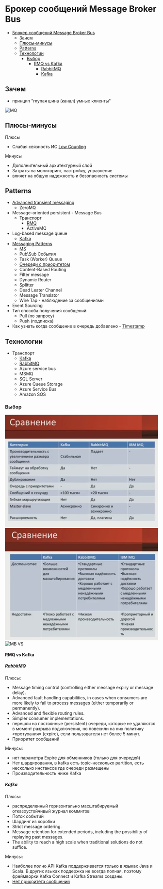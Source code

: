 # Брокер сообщений Message Broker Bus

- [Брокер сообщений Message Broker Bus](#брокер-сообщений-message-broker-bus)
	- [Зачем](#зачем)
	- [Плюсы-минусы](#плюсы-минусы)
	- [Patterns](#patterns)
	- [Технологии](#технологии)
		- [Выбор](#выбор)
			- [RMQ vs Kafka](#rmq-vs-kafka)
				- [RabbitMQ](#rabbitmq)
				- [Kafka](#kafka)

## Зачем

- принцип "глупая шина (канал) умные клиенты"

![MQ](../../../img/pattern/integration/mq.jpg)

## Плюсы-минусы

Плюсы

- Слабая связность ИС [Low Coupling](../system.design/low.coupling.md)
  
Минусы

- Дополнительный архитектурный слой
- Затраты на мониторинг, настройку, управление
- влияет на общую надежность и безопасность системы

## Patterns

- [Advanced transient messaging](https://apolomodov.medium.com/coa-distributed-systems-4th-ed-4-communication-c5ce331015e9)
	- ZeroMQ
- Message-oriented persistent - Message Bus
	- Транспорт
		- [RMQ](../../../technology/middleware/messagebus/rmq.md)  
		- ActiveMQ
- Log-based message queue
	- [Kafka](../../../technology/middleware/messagebus/kafka.md)
- [Messaging Patterns](https://www.enterpriseintegrationpatterns.com/patterns/messaging/)
  - [MS](https://docs.microsoft.com/ru-ru/azure/architecture/patterns/category/messaging)
  - Pub\Sub События
  - Task (Worker) Queue
  - [Очереди с приоритетом](https://habr.com/ru/companies/arcadia/articles/571442/)
  - Content-Based Routing
  - Filter message
  - Dynamic Router
  - Splitter
  - Dead Leater Channel
  - Message Translator
  - Wire Tap - наблюдение за сообщениями
- Event Sourcing
- Тип способа получения сообщений
  - Pull (по запросу)
  - Push (подписка)
- Как узнать когда сообщение в очередь добавлено - [Timestamp](https://www.rabbitmq.com/publishers.html#message-properties)

## Технологии

- Транспорт  
	- [Kafka](../../../technology/middleware/messagebus/kafka.md)
	- [RabbitMQ](../../../technology/middleware/messagebus/rmq.md)
	- Azure service bus
	- MSMQ
	- SQL Server
	- Azure Queue Storage
	- Azure Service Bus
	- Amazon SQS

### Выбор

![Alt text](../../../img/technology/middleware/messagebus/rmq.vs.kafka.vs.ibm.png)
![Alt text](../../../img/technology/middleware/messagebus/rmq.vs.kafka.vs.ibm2.png)
![MB VS](../../../img/pattern/integration/mq.compare.jpg)

#### RMQ vs Kafka

##### RabbitMQ

Плюсы:

- Message timing control (controlling either message expiry or message delay).
- Advanced fault handling capabilities, in cases when consumers are more likely to fail to process messages (either temporarily or permanently).
- Advanced and flexible routing rules.
- Simpler consumer implementations.
- перешли на постоянные (persistent) очереди, которые не удаляются в момент разрыва подключения, но повесили на них политику «протухания» (expire), если пользователя нет более 5 минут.
- Приоритет сообщений

Минусы:

- нет параметра Expire для обменников (только для очередей)
- Нет шардирования, в kafka есть topic-несколько partition, есть несколько инстансов где очереди размещены
- Производительность ниже Kafka

##### Kafka

Плюсы:

- распределенный горизонтально масштабируемый отказоустойчивый журнал коммитов
- Поток событий
- Шардинг из коробки
- Strict message ordering.
- Message retention for extended periods, including the possibility of replaying past messages.
- The ability to reach a high scale when traditional solutions do not suffice.

Минусы:

- Наиболее полно API Kafka поддерживается только в языках Java и Scala. В других языках поддержка не всегда полная, поэтому фреймворки Kafka Connect и Kafka Streams созданы.
- [Нет приоритета сообщений](https://blog.bytebytego.com/p/how-to-choose-a-message-queue-kafka)